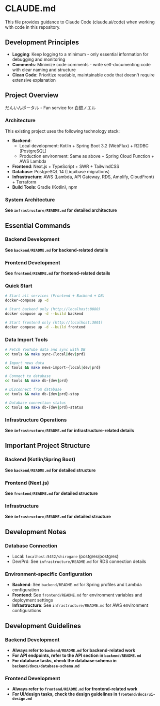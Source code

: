 # CLAUDE.md

This file provides guidance to Claude Code (claude.ai/code) when working with code in this repository.

## Development Principles
- **Logging**: Keep logging to a minimum - only essential information for debugging and monitoring
- **Comments**: Minimize code comments - write self-documenting code with clear naming and structure
- **Clean Code**: Prioritize readable, maintainable code that doesn't require extensive explanation

## Project Overview

だんいんポータル - Fan service for 白銀ノエル

### Architecture

This existing project uses the following technology stack:
- **Backend**: 
  - Local development: Kotlin + Spring Boot 3.2 (WebFlux) + R2DBC (PostgreSQL)
  - Production environment: Same as above + Spring Cloud Function + AWS Lambda
- **Frontend**: Next.js + TypeScript + SWR + TailwindCSS
- **Database**: PostgreSQL 14 (Liquibase migrations)
- **Infrastructure**: AWS (Lambda, API Gateway, RDS, Amplify, CloudFront) + Terraform
- **Build Tools**: Gradle (Kotlin), npm

### System Architecture

**See `infrastructure/README.md` for detailed architecture**

## Essential Commands

### Backend Development

**See `backend/README.md` for backend-related details**

### Frontend Development

**See `frontend/README.md` for frontend-related details**

### Quick Start

```bash
# Start all services (Frontend + Backend + DB)
docker-compose up -d

# Start backend only (http://localhost:8080)
docker compose up -d --build backend

# Start frontend only (http://localhost:3001)
docker compose up -d --build frontend
```

### Data Import Tools

```bash
# Fetch YouTube data and sync with DB 
cd tools && make sync-{local|dev|prd}

# Import news data  
cd tools && make news-import-{local|dev|prd}

# Connect to database
cd tools && make db-{dev|prd}

# Disconnect from database
cd tools && make db-{dev|prd}-stop

# Database connection status
cd tools && make db-{dev|prd}-status
```

### Infrastructure Operations

**See `infrastructure/README.md` for infrastructure-related details**

## Important Project Structure

### Backend (Kotlin/Spring Boot)
**See `backend/README.md` for detailed structure**

### Frontend (Next.js)
**See `frontend/README.md` for detailed structure**

### Infrastructure
**See `infrastructure/README.md` for detailed structure**

## Development Notes

### Database Connection
- Local: `localhost:5432/shirogane` (postgres/postgres)
- Dev/Prd: See `infrastructure/README.md` for RDS connection details

### Environment-specific Configuration
- **Backend**: See `backend/README.md` for Spring profiles and Lambda configuration
- **Frontend**: See `frontend/README.md` for environment variables and deployment settings
- **Infrastructure**: See `infrastructure/README.md` for AWS environment configurations

## Development Guidelines

### Backend Development
- **Always refer to `backend/README.md` for backend-related work**
- **For API endpoints, refer to the API section in `backend/README.md`**
- **For database tasks, check the database schema in `backend/docs/database-schema.md`**

### Frontend Development  
- **Always refer to `frontend/README.md` for frontend-related work**
- **For UI/design tasks, check the design guidelines in `frontend/docs/ui-design.md`**

